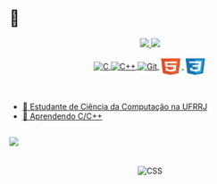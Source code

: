 # 👋

<div align="center">
  <a href="https://github.com/LuizBrandi">
  <img height="180em" src="https://github-readme-stats.vercel.app/api?username=LuizBrandi&show_icons=true&theme=radical&include_all_commits=true&count_private=true"/>
  <img height="180em" src="https://github-readme-stats.vercel.app/api/top-langs/?username=LuizBrandi&layout=compact&langs_count=7&theme=radical"/>
</div>
<div align="center"><br>
  <img align="center" alt="C" height="30" width="40" src="https://cdn.jsdelivr.net/gh/devicons/devicon/icons/c/c-original.svg">
  <img align="center" alt="C++" height="30" width="40" src="https://cdn.jsdelivr.net/gh/devicons/devicon/icons/cplusplus/cplusplus-original.svg">
  <img align="center" alt="Git" height="30" width="40" src="https://cdn.jsdelivr.net/gh/devicons/devicon/icons/git/git-original.svg">
  <img align="center" alt="HTML" height="30" width="40" src="https://raw.githubusercontent.com/devicons/devicon/master/icons/html5/html5-original.svg">
  <img align="center" alt="CSS" height="30" width="40" src="https://raw.githubusercontent.com/devicons/devicon/master/icons/css3/css3-original.svg">
</div>
  <br>
  <br>

- 🔭 Estudante de Ciência da Computação na UFRRJ
- 🌱 Aprendendo C/C++
##
<a href="https://www.linkedin.com/in/rafaella-ballerini-45875016a" target="_blank"><img src="https://img.shields.io/badge/LinkedIn-0077B5?style=for-the-badge&logo=linkedin&logoColor=white" target="_blank" ></a>
  <br>
  <br>
  <div align="center">
  <img align="center" alt="CSS"  src="https://media.giphy.com/media/kI2hsMDS4zjK7Fbif8/giphy.gif">
  </div>
